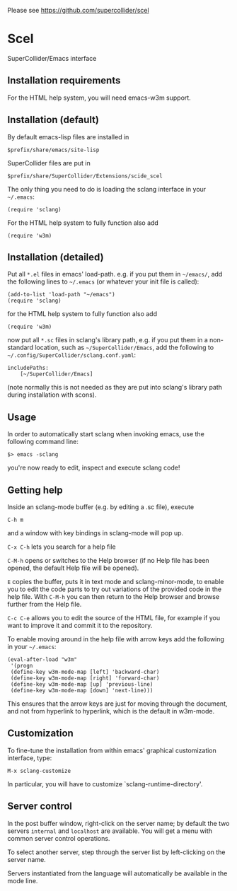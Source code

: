 Please see https://github.com/supercollider/scel

Scel
====

SuperCollider/Emacs interface


Installation requirements
-------------------------

For the HTML help system, you will need emacs-w3m support.


Installation (default)
----------------------

By default emacs-lisp files are installed in

`$prefix/share/emacs/site-lisp`

SuperCollider files are put in

`$prefix/share/SuperCollider/Extensions/scide_scel`


The only thing you need to do is loading the sclang interface in your `~/.emacs`:

```
(require 'sclang)
```

For the HTML help system to fully function also add
```
(require 'w3m)
```


Installation (detailed)
-----------------------

Put all `*.el` files in emacs' load-path. e.g. if you put them in
`~/emacs/`, add the following lines to `~/.emacs` (or whatever your init
file is called):

```
(add-to-list 'load-path "~/emacs")
(require 'sclang)
```

for the HTML help system to fully function also add
```
(require 'w3m)
```

now put all `*.sc` files in sclang's library path, e.g. if you put them
in a non-standard location, such as `~/SuperCollider/Emacs`, add the
following to `~/.config/SuperCollider/sclang.conf.yaml`:

```
includePaths:
    [~/SuperCollider/Emacs]
```

(note normally this is not needed as they are put into sclang's library
path during installation with scons).


Usage
-----

In order to automatically start sclang when invoking emacs, use the following command line:

```
$> emacs -sclang
```

you're now ready to edit, inspect and execute sclang code!


Getting help
------------

Inside an sclang-mode buffer (e.g. by editing a .sc file), execute

`C-h m`

and a window with key bindings in sclang-mode will pop up.

`C-x C-h` lets you search for a help file

`C-M-h` opens or switches to the Help browser (if no Help file has been opened, the default Help file will be opened).

`E` copies the buffer, puts it in text mode and sclang-minor-mode, to enable you to edit the code parts to try out variations of the provided code in the help file. With `C-M-h` you can then return to the Help browser and browse further from the Help file.

`C-c C-e` allows you to edit the source of the HTML file, for example if you want to improve it and commit it to the repository.

To enable moving around in the help file with arrow keys add the following
in your `~/.emacs`:

```
(eval-after-load "w3m"
 '(progn
 (define-key w3m-mode-map [left] 'backward-char)
 (define-key w3m-mode-map [right] 'forward-char)
 (define-key w3m-mode-map [up] 'previous-line)
 (define-key w3m-mode-map [down] 'next-line)))
```

This ensures that the arrow keys are just for moving through the document, and not from hyperlink to hyperlink, which is the default in w3m-mode.


Customization
-------------

To fine-tune the installation from within emacs' graphical customization interface, type:

`M-x sclang-customize`

In particular, you will have to customize `sclang-runtime-directory'.


Server control
--------------

In the post buffer window, right-click on the server name; by default the two servers `internal` and `localhost` are available. You will get a menu with common server control operations.

To select another server, step through the server list by left-clicking on the server name.

Servers instantiated from the language will automatically be available
in the mode line.
